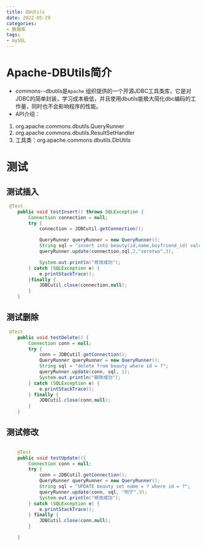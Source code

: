 ```yaml
---
title: DbUtils
date: 2022-05-29
categories:
- 数据库
tags:
- mySQL
---
```

# Apache-DBUtils简介
* commons--dbutils是`Apache`
组织提供的一个开源JDBC工具类库，它是对JDBC的简单封装，学习成本极低，并且使用dbutils能极大简化dbc编码的工作量，同时也不会影响程序的性能。
* API介绍：
1. org.apache.commons.dbutils.QueryRunner
2. org.apache.commons.dbutils.ResultSetHandler
3. 工具类：org.apache.commons.dbutils.DbUtils
# 测试
## 测试插入
```java
 @Test
    public void testInsert() throws SQLException {
        Connection connection = null;
        try {
            connection = JDBCutil.getConnection();

            QueryRunner queryRunner = new QueryRunner();
            String sql = "insert into beauty(id,name,boyfriend_id) values(?,?,?)";
            queryRunner.update(connection,sql,2,"zerotwo",3);

            System.out.println("修改成功");
        } catch (SQLException e) {
            e.printStackTrace();
        }finally {
            JDBCutil.close(connection,null);
        }
    }
```
## 测试删除
```java
 @Test
    public void testDelete() {
        Connection conn = null;
        try {
            conn = JDBCutil.getConnection();
            QueryRunner queryRunner = new QueryRunner();
            String sql = "delete from beauty where id = ?";
            queryRunner.update(conn, sql, 1);
            System.out.println("删除成功");
        } catch (SQLException e) {
            e.printStackTrace();
        } finally {
            JDBCutil.close(conn,null);
        }
    }
```
## 测试修改
```java

    @Test
    public void testUpdate(){
        Connection conn = null;
        try {
            conn = JDBCutil.getConnection();
            QueryRunner queryRunner = new QueryRunner();
            String sql = "UPDATE beauty set name = ? where id = ?";
            queryRunner.update(conn, sql, "阿宁",9);
            System.out.println("修改成功");
        } catch (SQLException e) {
            e.printStackTrace();
        } finally {
            JDBCutil.close(conn,null);
        }

    }
```